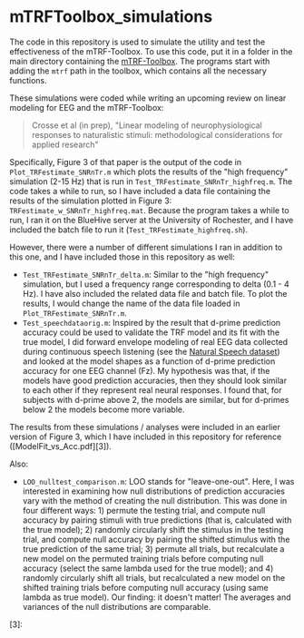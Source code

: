 # mTRFToolbox_simulations

The code in this repository is used to simulate the utility and test the effectiveness of the mTRF-Toolbox. To use this code, put it in a folder in the main directory containing the [mTRF-Toolbox][1]. The programs start with adding the `mtrf` path in the toolbox, which contains all the necessary functions.

These simulations were coded while writing an upcoming review on linear modeling for EEG and the mTRF-Toolbox:

> Crosse et al (in prep), "Linear modeling of neurophysiological responses to naturalistic stimuli: methodological considerations for applied research"

Specifically, Figure 3 of that paper is the output of the code in `Plot_TRFestimate_SNRnTr.m` which plots the results of the "high frequency" simulation (2-15 Hz) that is run in `Test_TRFestimate_SNRnTr_highfreq.m`. The code takes a while to run, so I have included a data file containing the results of the simulation plotted in Figure 3: `TRFestimate_w_SNRnTr_highfreq.mat`. Because the program takes a while to run, I ran it on the BlueHive server at the University of Rochester, and I have included the batch file to run it (`Test_TRFestimate_highfreq.sh`).

However, there were a number of different simulations I ran in addition to this one, and I have included those in this repository as well:

* `Test_TRFestimate_SNRnTr_delta.m`: Similar to the "high frequency" simulation, but I used a frequency range corresponding to delta (0.1 - 4 Hz). I have also included the related data file and batch file. To plot the results, I would change the name of the data file loaded in `Plot_TRFestimate_SNRnTr.m`.
* `Test_speechdataorig.m`: Inspired by the result that d-prime prediction accuracy could be used to validate the TRF model and its fit with the true model, I did forward envelope modeling of real EEG data collected during continuous speech listening (see the [Natural Speech dataset][2]) and looked at the model shapes as a function of d-prime prediction accuracy for one EEG channel (Fz). My hypothesis was that, if the models have good prediction accuracies, then they should look similar to each other if they represent real neural responses. I found that, for subjects with d-prime above 2, the models are similar, but for d-primes below 2 the models become more variable.

The results from these simulations / analyses were included in an earlier version of Figure 3, which I have included in this repository for reference ([ModelFit_vs_Acc.pdf][3]).

Also:

* `LOO_nulltest_comparison.m`: LOO stands for "leave-one-out". Here, I was interested in examining how null distributions of prediction accuracies vary with the method of creating the null distribution. This was done in four different ways: 1) permute the testing trial, and compute null accuracy by pairing stimuli with true predictions (that is, calculated with the true model); 2) randomly circularly shift the stimulus in the testing trial, and compute null accuracy by pairing the shifted stimulus with the true prediction of the same trial; 3) permute all trials, but recalculate a new model on the permuted training trials before computing null accuracy (select the same lambda used for the true model); and 4) randomly circularly shift all trials, but recalculated a new model on the shifted training trials before computing null accuracy (using same lambda as true model). Our finding: it doesn't matter! The averages and variances of the null distributions are  comparable.

[1]: https://github.com/mickcrosse/mTRF-Toolbox
[2]: https://datadryad.org/stash/dataset/doi:10.5061/dryad.070jc
[3]: 
